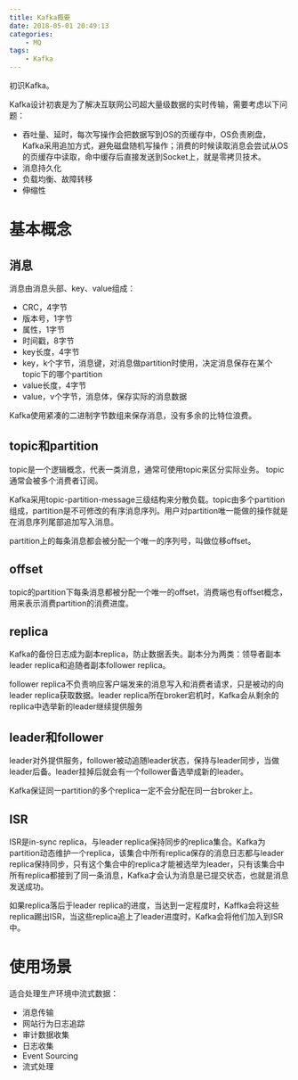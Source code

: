 ```yaml
---
title: Kafka概要
date: 2018-05-01 20:49:13
categories: 
	- MQ
tags:
	- Kafka
---
```


初识Kafka。

<!--more-->

Kafka设计初衷是为了解决互联网公司超大量级数据的实时传输，需要考虑以下问题：

- 吞吐量、延时，每次写操作会把数据写到OS的页缓存中，OS负责刷盘，Kafka采用追加方式，避免磁盘随机写操作；消费的时候读取消息会尝试从OS的页缓存中读取，命中缓存后直接发送到Socket上，就是零拷贝技术。
- 消息持久化
- 负载均衡、故障转移
- 伸缩性

# 基本概念

## 消息

消息由消息头部、key、value组成：

- CRC，4字节
- 版本号，1字节
- 属性，1字节
- 时间戳，8字节
- key长度，4字节
- key，k个字节，消息键，对消息做partition时使用，决定消息保存在某个topic下的哪个partition
- value长度，4字节
- value，v个字节，消息体，保存实际的消息数据

Kafka使用紧凑的二进制字节数组来保存消息，没有多余的比特位浪费。

## topic和partition

topic是一个逻辑概念，代表一类消息，通常可使用topic来区分实际业务。 topic通常会被多个消费者订阅。

Kafka采用topic-partition-message三级结构来分散负载。topic由多个partition组成，partition是不可修改的有序消息序列。用户对partition唯一能做的操作就是在消息序列尾部追加写入消息。

partition上的每条消息都会被分配一个唯一的序列号，叫做位移offset。

## offset

topic的partition下每条消息都被分配一个唯一的offset，消费端也有offset概念，用来表示消费partition的消费进度。

## replica

Kafka的备份日志成为副本replica，防止数据丢失。副本分为两类：领导者副本leader replica和追随者副本follower replica。

follower replica不负责响应客户端发来的消息写入和消费者请求，只是被动的向leader replica获取数据。leader replica所在broker宕机时，Kafka会从剩余的replica中选举新的leader继续提供服务

## leader和follower

leader对外提供服务，follower被动追随leader状态，保持与leader同步，当做leader后备。leader挂掉后就会有一个follower备选举成新的leader。

Kafka保证同一partition的多个replica一定不会分配在同一台broker上。

## ISR

ISR是in-sync replica，与leader replica保持同步的replica集合。Kafka为partition动态维护一个replica，该集合中所有replica保存的消息日志都与leader replica保持同步，只有这个集合中的replica才能被选举为leader，只有该集合中所有replica都接到了同一条消息，Kafka才会认为消息是已提交状态，也就是消息发送成功。

如果replica落后于leader replica的进度，当达到一定程度时，Kaffka会将这些replica踢出ISR，当这些replica追上了leader进度时，Kafka会将他们加入到ISR中。

# 使用场景

适合处理生产环境中流式数据：

- 消息传输
- 网站行为日志追踪
- 审计数据收集
- 日志收集
- Event Sourcing
- 流式处理